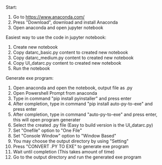 Start:
1. Go to https://www.anaconda.com/
2. Press "Download", download and install Anaconda
3. Open anaconda and open jupyter notebook

Easiest way to use the code in jupyter notebook:
1. Create new notebook
2. Copy datarc_basic.py content to created new notebook
3. Copy datarc_medium.py content to created new notebook
4. Copy UI_datarc.py content to created new notebook
5. Run the notebook

Generate exe program:
1. Open anaconda and open the notebook, output file as .py
1. Open Powershell Prompt from anaconda
2. Type in command "pip install pyinstaller" and press enter
3. After completion, type in command "pip install auto-py-to-exe" and press enter
4. After completion, type in command "auto-py-to-exe" and press enter, this will open program generater
5. Select the created .py file (Easy to build version is the UI_datarc.py)
6. Set "Onefile" option to "One File"
7. Set "Console Window" option to "Window Based"
8. You may choose the output directory by using "Setting"
9. Press "CONVERT .PY TO EXE" to generate exe program
10. Wait until completion (This takes amount of time)
11. Go to the output directory and run the generated exe program
